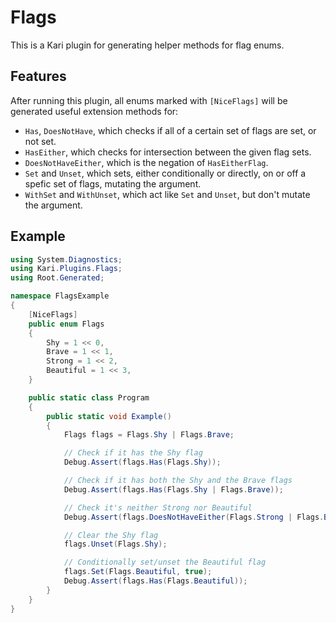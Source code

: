 # Flags

This is a Kari plugin for generating helper methods for flag enums.

## Features

After running this plugin, all enums marked with `[NiceFlags]` will be generated useful extension methods for:

- `Has`, `DoesNotHave`, which checks if all of a certain set of flags are set, or not set.
- `HasEither`, which checks for intersection between the given flag sets.
- `DoesNotHaveEither`, which is the negation of `HasEitherFlag`.
- `Set` and `Unset`, which sets, either conditionally or directly, on or off a spefic set of flags, mutating the argument.
- `WithSet` and `WithUnset`, which act like `Set` and `Unset`, but don't mutate the argument.


## Example

```csharp
using System.Diagnostics;
using Kari.Plugins.Flags;
using Root.Generated;

namespace FlagsExample
{
    [NiceFlags]
    public enum Flags
    {
        Shy = 1 << 0,
        Brave = 1 << 1,
        Strong = 1 << 2,
        Beautiful = 1 << 3,
    }

    public static class Program
    {
        public static void Example()
        {
            Flags flags = Flags.Shy | Flags.Brave;

            // Check if it has the Shy flag
            Debug.Assert(flags.Has(Flags.Shy));

            // Check if it has both the Shy and the Brave flags
            Debug.Assert(flags.Has(Flags.Shy | Flags.Brave));

            // Check it's neither Strong nor Beautiful
            Debug.Assert(flags.DoesNotHaveEither(Flags.Strong | Flags.Beautiful));

            // Clear the Shy flag
            flags.Unset(Flags.Shy);

            // Conditionally set/unset the Beautiful flag
            flags.Set(Flags.Beautiful, true);
            Debug.Assert(flags.Has(Flags.Beautiful));
        }
    }
}
```